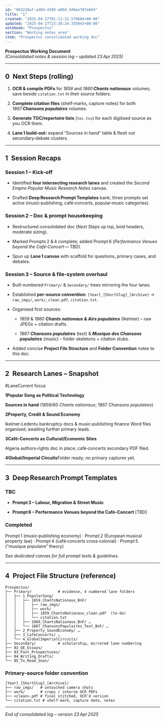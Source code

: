 ```yaml
---
id: "863220af-a30d-4399-a064-3d6ee787e664"
title: "1"
created: "2025-04-27T01:11:22.579684+00:00"
updated: "2025-04-27T23:36:24.355943+00:00"
notebook: "Prospectus"
section: "Working notes area"
item: "Prospectus consolidated working doc"
---
```


<p><strong>Prospectus Working Document</strong><br><em>(Consolidated notes &amp; session log – updated 23 Apr 2025)</em></p><hr><h2>0 Next Steps (rolling)</h2><ol><li><p><strong>OCR &amp; compile PDFs</strong> for <em>1859</em> and <em>1860</em> <strong><em>Chants nationaux</em></strong> volumes; save beside <code>citation.txt</code> in their source folders.</p></li><li><p><strong>Complete citation files</strong> (shelf‑marks, capture notes) for both <em>1867</em> <strong><em>Chansons populaires</em></strong> volumes.</p></li><li><p><strong>Generate TOC/repertoire lists</strong> (<code>toc.tsv</code>) for each digitised source as you OCR them.</p></li><li><p><strong>Lane 1 build‑out:</strong> expand “Sources in hand” table &amp; flesh out secondary‑debate clusters.</p></li></ol><hr><h2>1 Session Recaps</h2><h3>Session 1 – Kick‑off</h3><ul><li><p>Identified <strong>four intersecting research lanes</strong> and created the <em>Second Empire Popular Music Research Notes</em> canvas.</p></li><li><p>Drafted <strong>Deep Research Prompt Templates</strong> bank; three prompts set active (music‑publishing, café‑concerts, popular‑music categories).</p></li></ul><h3>Session 2 – Doc &amp; prompt housekeeping</h3><ul><li><p>Restructured consolidated doc (<em>Next Steps</em> up top, bold headers, moderate sizing).</p></li><li><p>Marked Prompts 2 &amp; 4 complete; added Prompt 6 (<em>Performance Venues beyond the Café‑Concert</em> — TBD).</p></li><li><p>Spun up <strong>Lane 1 canvas</strong> with scaffold for questions, primary cases, and debates.</p></li></ul><h3>Session 3 – Source &amp; file‑system overhaul</h3><ul><li><p>Built numbered <code>Primary/</code> &amp; <code>Secondary/</code> trees mirroring the four lanes.</p></li><li><p>Established <strong>per‑source convention:</strong> <code>[Year]_[ShortSlug]_[Archive]</code> → <code>raw_imgs/</code>, <code>work/</code>, <code>clean.pdf</code>, <code>citation.txt</code>.</p></li><li><p>Organised first sources:</p><ul><li><p><em>1859</em> &amp; <em>1860</em> <strong><em>Chants nationaux &amp; Airs populaires</em></strong> (Ikelmer) – raw JPEGs + citation drafts.</p></li><li><p><em>1867</em> <strong><em>Chansons populaires</em></strong> (text) &amp; <strong><em>Musique des Chansons populaires</em></strong> (music) – folder skeletons + citation stubs.</p></li></ul></li><li><p>Added concise <strong>Project File Structure</strong> and <strong>Folder Convention</strong> notes to this doc.</p></li></ul><hr><h2>2 Research Lanes – Snapshot</h2><p>#LaneCurrent focus</p><p><strong>1Popular Song as Political Technology</strong></p><p><strong>Sources in hand</strong> (1859/60 <em>Chants nationaux</em>; 1867 <em>Chansons populaires</em>)</p><p><strong>2Property, Credit &amp; Sound Economy</strong></p><p>Ikelmer‑Ledentu bankruptcy docs &amp; music‑publishing finance Word files organised; awaiting further primary leads.</p><p><strong>3Café‑Concerts as Cultural/Economic Sites</strong></p><p>Algeria authors‑rights doc in place; café‑concerts secondary PDF filed.</p><p><strong>4Global/Imperial Circuits</strong>Folder ready; no primary captures yet.</p><hr><h2>3 Deep Research Prompt Templates</h2><h3>TBC</h3><ul><li><p><strong>Prompt 3 – Labour, Migration &amp; Street Music</strong></p></li><li><p><strong>Prompt 6 – Performance Venues beyond the Café‑Concert</strong>&nbsp;[TBD]</p></li></ul><h3>Completed</h3><p>Prompt 1 (music‑publishing economy) · Prompt 2 (European musical property law) · Prompt 4 (café‑concerts cross‑colonial) · Prompt 5 (“musique populaire” theory)</p><p><em>See dedicated canvas for full prompt texts &amp; guidelines.</em></p><hr><h2>4 Project File Structure (reference)</h2><pre><code>Prospectus/
├── Primary/            # evidence, 4 numbered lane folders
│   ├── 1_PopularSong/
│   │   ├── 1859_ChantsNationaux_BnF/
│   │   │   ├── raw_imgs/
│   │   │   ├── work/
│   │   │   ├── 1859_ChantsNationaux_clean.pdf  (to‑do)
│   │   │   └── citation.txt
│   │   ├── 1860_ChantsNationaux_BnF/ …
│   │   └── 1867_ChansonsPopulaires_Text_BnF/ …
│   ├── 2_Property_SoundEconomy/ …
│   ├── 3_CafeConcerts/ …
│   └── 4_GlobalImperialCircuits/
├── Secondary/          # scholarship, mirrored lane numbering
├── 02_QE_Essays/
├── 03_Past_Prospectuses/
├── 04_Writing_Drafts/
└── 05_To_Read_Soon/</code></pre><h3>Primary‑source folder convention</h3><pre><code>[Year]_[ShortSlug]_[Archive]/
├── raw_imgs/   # untouched camera shots
├── work/       # crops / interim OCR PDFs
├── &lt;clean&gt;.pdf # final stitched, OCR’d version
└── citation.txt # shelf‑mark, capture date, notes</code></pre><hr><p><em>End of consolidated log – version 23 Apr 2025</em></p><p></p>